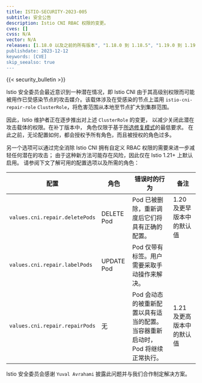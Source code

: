 ```yaml
---
title: ISTIO-SECURITY-2023-005
subtitle: 安全公告
description: Istio CNI RBAC 权限的变更。
cves: []
cvss: N/A
vector: N/A
releases: [1.18.0 以及之前的所有版本", "1.18.0 到 1.18.5", "1.19.0 到 1.19.4", "1.20.0"]
publishdate: 2023-12-12
keywords: [CVE]
skip_seealso: true
---
```


{{< security_bulletin >}}

Istio 安全委员会最近意识到一种潜在情况，即 Istio CNI
由于其高级别权限而可能被用作已受感染节点的攻击媒介。该载体涉及在受感染的节点上滥用
`istio-cni-repair-role` `ClusterRole`，将危害范围从本地至节点扩大到集群范围。

因此，Istio 维护者正在逐步推出对上述 `ClusterRole` 的变更，
以减少关闭此潜在攻击载体的权限。在补丁版本中，
角色仅限于基于[所选修复模式](/zh/docs/setup/additional-setup/cni/#race-condition--mitigation)的最低要求。
在此之前，无论配置如何，都会授权予所有角色，而且被授权的角色过多。

另一个选项可以通过完全消除 Istio CNI 拥有自定义 RBAC 权限的需要来进一步减轻任何潜在的攻击；
由于这种新方法可能存在风险，因此仅在 Istio 1.21+ 上默认启用。 请参阅下文了解可用的配置选项以及所需的角色：

| 配置                             | 角色         | 错误时的行为                                      | 备注              |
|--------------------------------|------------|---------------------------------------------|-----------------|
| `values.cni.repair.deletePods` | DELETE Pod | Pod 已被删除，重新调度后它们将具有正确的配置。                   | 1.20 及更早版本中的默认值 |
| `values.cni.repair.labelPods`  | UPDATE Pod | Pod 仅带有标签。用户需要采取手动操作来解决。                    |                 |
| `values.cni.repair.repairPods` | 无          | Pod 会动态的被重新配置以具有适当的配置。当容器重新启动时，Pod 将继续正常执行。 | 1.21 及更高版本中的默认值 |

Istio 安全委员会感谢 `Yuval Avrahami` 披露此问题并与我们合作制定解决方案。
